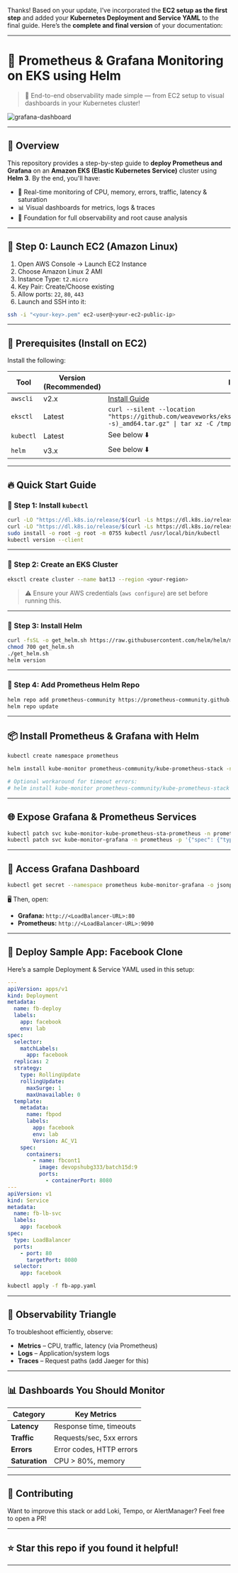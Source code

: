 Thanks! Based on your update, I’ve incorporated the **EC2 setup as the first step** and added your **Kubernetes Deployment and Service YAML** to the final guide. Here’s the **complete and final version** of your documentation:

---

# 🚀 Prometheus & Grafana Monitoring on EKS using Helm

> 🔧 End-to-end observability made simple — from EC2 setup to visual dashboards in your Kubernetes cluster!

![grafana-dashboard](https://raw.githubusercontent.com/grafana/grafana/main/public/img/grafana_icon.svg)

---

## 📖 Overview

This repository provides a step-by-step guide to **deploy Prometheus and Grafana** on an **Amazon EKS (Elastic Kubernetes Service)** cluster using **Helm 3**. By the end, you'll have:

* 🎯 Real-time monitoring of CPU, memory, errors, traffic, latency & saturation
* 📊 Visual dashboards for metrics, logs & traces
* 🧠 Foundation for full observability and root cause analysis

---

## 🧱 Step 0: Launch EC2 (Amazon Linux)

1. Open AWS Console → Launch EC2 Instance
2. Choose Amazon Linux 2 AMI
3. Instance Type: `t2.micro`
4. Key Pair: Create/Choose existing
5. Allow ports: `22`, `80`, `443`
6. Launch and SSH into it:

```bash
ssh -i "<your-key>.pem" ec2-user@<your-ec2-public-ip>
```

---

## 🔧 Prerequisites (Install on EC2)

Install the following:

| Tool      | Version (Recommended) | Installation                                                                                                                                                                       |
| --------- | --------------------- | ---------------------------------------------------------------------------------------------------------------------------------------------------------------------------------- |
| `awscli`  | v2.x                  | [Install Guide](https://docs.aws.amazon.com/cli/latest/userguide/install-cliv2.html)                                                                                               |
| `eksctl`  | Latest                | `curl --silent --location "https://github.com/weaveworks/eksctl/releases/latest/download/eksctl_$(uname -s)_amd64.tar.gz" \| tar xz -C /tmp && sudo mv /tmp/eksctl /usr/local/bin` |
| `kubectl` | Latest                | See below ⬇️                                                                                                                                                                       |
| `helm`    | v3.x                  | See below ⬇️                                                                                                                                                                       |

---

## 🔥 Quick Start Guide

### 📌 Step 1: Install `kubectl`

```bash
curl -LO "https://dl.k8s.io/release/$(curl -Ls https://dl.k8s.io/release/stable.txt)/bin/linux/amd64/kubectl"
curl -LO "https://dl.k8s.io/release/$(curl -Ls https://dl.k8s.io/release/stable.txt)/bin/linux/amd64/kubectl.sha256"
sudo install -o root -g root -m 0755 kubectl /usr/local/bin/kubectl
kubectl version --client
```

---

### 📌 Step 2: Create an EKS Cluster

```bash
eksctl create cluster --name bat13 --region <your-region>
```

> ⚠️ Ensure your AWS credentials (`aws configure`) are set before running this.

---

### 📌 Step 3: Install Helm

```bash
curl -fsSL -o get_helm.sh https://raw.githubusercontent.com/helm/helm/main/scripts/get-helm-3
chmod 700 get_helm.sh
./get_helm.sh
helm version
```

---

### 📌 Step 4: Add Prometheus Helm Repo

```bash
helm repo add prometheus-community https://prometheus-community.github.io/helm-charts
helm repo update
```

---

## 📦 Install Prometheus & Grafana with Helm

```bash
kubectl create namespace prometheus

helm install kube-monitor prometheus-community/kube-prometheus-stack -n prometheus

# Optional workaround for timeout errors:
# helm install kube-monitor prometheus-community/kube-prometheus-stack -n prometheus --set prometheus.prometheusSpec.maximumStartupDurationSeconds=600
```

---

## 🌐 Expose Grafana & Prometheus Services

```bash
kubectl patch svc kube-monitor-kube-prometheus-sta-prometheus -n prometheus -p '{"spec": {"type": "LoadBalancer"}}'
kubectl patch svc kube-monitor-grafana -n prometheus -p '{"spec": {"type": "LoadBalancer"}}'
```

---

## 🔐 Access Grafana Dashboard

```bash
kubectl get secret --namespace prometheus kube-monitor-grafana -o jsonpath="{.data.admin-password}" | base64 --decode ; echo
```

🖥️ Then, open:

* **Grafana:** `http://<LoadBalancer-URL>:80`
* **Prometheus:** `http://<LoadBalancer-URL>:9090`

---

## 🚀 Deploy Sample App: Facebook Clone

Here’s a sample Deployment & Service YAML used in this setup:

```yaml
---
apiVersion: apps/v1
kind: Deployment
metadata:
  name: fb-deploy
  labels:
    app: facebook
    env: lab
spec:
  selector:
    matchLabels:
      app: facebook
  replicas: 2
  strategy:
    type: RollingUpdate
    rollingUpdate:
      maxSurge: 1
      maxUnavailable: 0
  template:
    metadata:
      name: fbpod
      labels:
        app: facebook
        env: lab
        Version: AC_V1
    spec:
      containers:
        - name: fbcont1
          image: devopshubg333/batch15d:9
          ports:
            - containerPort: 8080
---
apiVersion: v1
kind: Service
metadata:
  name: fb-lb-svc
  labels:
    app: facebook
spec:
  type: LoadBalancer
  ports:
    - port: 80
      targetPort: 8080
  selector:
    app: facebook
```

```bash
kubectl apply -f fb-app.yaml
```

---

## 📌 Observability Triangle

To troubleshoot efficiently, observe:

* **Metrics** – CPU, traffic, latency (via Prometheus)
* **Logs** – Application/system logs
* **Traces** – Request paths (add Jaeger for this)

---

## 📊 Dashboards You Should Monitor

| Category       | Key Metrics              |
| -------------- | ------------------------ |
| **Latency**    | Response time, timeouts  |
| **Traffic**    | Requests/sec, 5xx errors |
| **Errors**     | Error codes, HTTP errors |
| **Saturation** | CPU > 80%, memory        |

---

## 🙌 Contributing

Want to improve this stack or add Loki, Tempo, or AlertManager? Feel free to open a PR!

---

## ⭐ Star this repo if you found it helpful!

---


